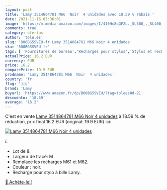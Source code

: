 ```yaml
---
layout: post
title: 'Lamy 3514864781 M66  Noir  4 unidades avec 18.59 % rabais '
date: 2021-11-16 03:36:01
image: 'https://m.media-amazon.com/images/I/410Hc8qGFZL._SL500_._SL400_.jpg'
comments: true
category: ofertas
author: 'tole.es'
slug: 'B00BG5SVEU-fr Lamy 3514864781 M66 Noir 4 unidades'
sku: 'B00BG5SVEU-fr'
tags: [ 'Fournitures de bureau','Recharges pour stylos','Stylos et recharges','lamy','Écriture', ]
actualPrice: 16.2 EUR
currency: EUR
price: 16.2
comparePrice: 19.9 EUR
prodname: 'Lamy 3514864781 M66  Noir  4 unidades'
country: 'fr'
flag: '🇫🇷'
brand: 'Lamy'
buyurl: 'https://www.amazon.fr/dp/B00BG5SVEU/?tag=tolees0d-21'
descuento: '18.59'
average: '16.2'
---
```


C'est en vente [Lamy 3514864781 M66  Noir  4 unidades](https://www.amazon.fr/dp/B00BG5SVEU/?tag=tolees0d-21)  à  18.59 % de réduction, prix final  16.2 EUR (original: 19.9 EUR) ici:

[![Lamy 3514864781 M66  Noir  4 unidades](https://m.media-amazon.com/images/I/410Hc8qGFZL._SL500_._SL400_.jpg)](https://www.amazon.fr/dp/B00BG5SVEU/?tag=tolees0d-21)

ℹ️:

- Lot de 8.
- Largeur de tracé: M
- Remplace les recharges M61 et M62.
- Couleur : noir.
- Recharge pour stylo à bille Lamy.

[🛒 Achète-le!!](https://www.amazon.fr/dp/B00BG5SVEU/?tag=tolees0d-21)
